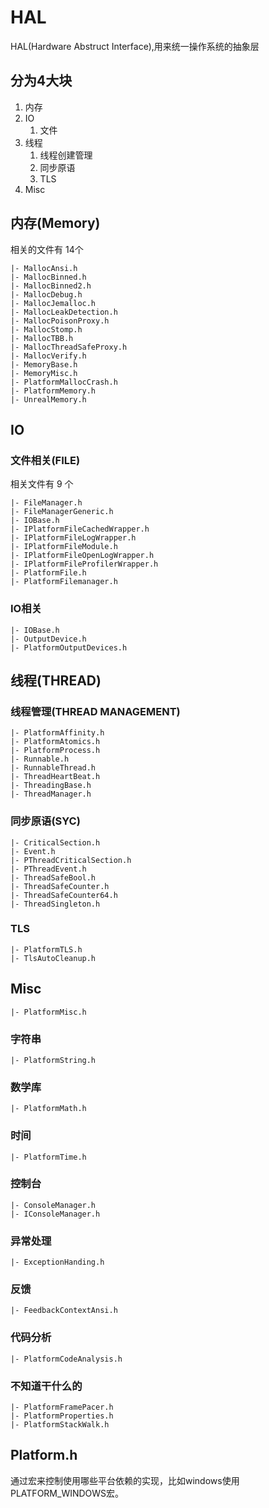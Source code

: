 # HAL
HAL(Hardware Abstruct Interface),用来统一操作系统的抽象层

## 分为4大块
1. 内存
2. IO
	1. 文件
3. 线程
	1. 线程创建管理
	2. 同步原语
	3. TLS
4. Misc

## 内存(Memory)
相关的文件有 14个

	|- MallocAnsi.h
	|- MallocBinned.h
	|- MallocBinned2.h 
	|- MallocDebug.h 
	|- MallocJemalloc.h 
	|- MallocLeakDetection.h 
	|- MallocPoisonProxy.h
	|- MallocStomp.h 
	|- MallocTBB.h 
	|- MallocThreadSafeProxy.h 
	|- MallocVerify.h 
	|- MemoryBase.h 
	|- MemoryMisc.h 
	|- PlatformMallocCrash.h
	|- PlatformMemory.h
	|- UnrealMemory.h

## IO
### 文件相关(FILE)
相关文件有 9 个  

	|- FileManager.h  
	|- FileManagerGeneric.h 
	|- IOBase.h 
	|- IPlatformFileCachedWrapper.h 
	|- IPlatformFileLogWrapper.h 
	|- IPlatformFileModule.h 
	|- IPlatformFileOpenLogWrapper.h 
	|- IPlatformFileProfilerWrapper.h 
	|- PlatformFile.h
	|- PlatformFilemanager.h
### IO相关

	|- IOBase.h 
    |- OutputDevice.h  
	|- PlatformOutputDevices.h

## 线程(THREAD)
### 线程管理(THREAD MANAGEMENT)

	|- PlatformAffinity.h 
	|- PlatformAtomics.h 
	|- PlatformProcess.h
	|- Runnable.h
	|- RunnableThread.h
	|- ThreadHeartBeat.h
	|- ThreadingBase.h 
	|- ThreadManager.h 

### 同步原语(SYC)

	|- CriticalSection.h 
	|- Event.h
	|- PThreadCriticalSection.h
	|- PThreadEvent.h
	|- ThreadSafeBool.h  
	|- ThreadSafeCounter.h 
	|- ThreadSafeCounter64.h
	|- ThreadSingleton.h
### TLS
	
	|- PlatformTLS.h
	|- TlsAutoCleanup.h


## Misc
	
	|- PlatformMisc.h

### 字符串

	|- PlatformString.h

### 数学库

	|- PlatformMath.h

### 时间

	|- PlatformTime.h

### 控制台

	|- ConsoleManager.h 
	|- IConsoleManager.h

### 异常处理

	|- ExceptionHanding.h

### 反馈

	|- FeedbackContextAnsi.h 

### 代码分析 

	|- PlatformCodeAnalysis.h

### 不知道干什么的

	|- PlatformFramePacer.h
	|- PlatformProperties.h
	|- PlatformStackWalk.h

## Platform.h 

通过宏来控制使用哪些平台依赖的实现，比如windows使用PLATFORM_WINDOWS宏。